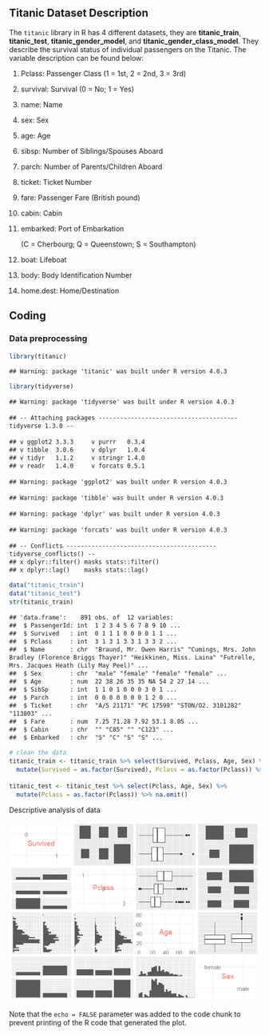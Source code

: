 Titanic Dataset Description
---------------------------

The `titanic` library in R has 4 different datasets, they are
**titanic\_train**, **titanic\_test**, **titanic\_gender\_model**, and
**titanic\_gender\_class\_model**. They describe the survival status of
individual passengers on the Titanic. The variable description can be
found below:

1.  Pclass: Passenger Class (1 = 1st, 2 = 2nd, 3 = 3rd)

2.  survival: Survival (0 = No; 1 = Yes)

3.  name: Name

4.  sex: Sex

5.  age: Age

6.  sibsp: Number of Siblings/Spouses Aboard

7.  parch: Number of Parents/Children Aboard

8.  ticket: Ticket Number

9.  fare: Passenger Fare (British pound)

10. cabin: Cabin

11. embarked: Port of Embarkation

    (C = Cherbourg; Q = Queenstown; S = Southampton)

12. boat: Lifeboat

13. body: Body Identification Number

14. home.dest: Home/Destination

Coding
------

### Data preprocessing

``` r
library(titanic)
```

    ## Warning: package 'titanic' was built under R version 4.0.3

``` r
library(tidyverse)
```

    ## Warning: package 'tidyverse' was built under R version 4.0.3

    ## -- Attaching packages --------------------------------------- tidyverse 1.3.0 --

    ## v ggplot2 3.3.3     v purrr   0.3.4
    ## v tibble  3.0.6     v dplyr   1.0.4
    ## v tidyr   1.1.2     v stringr 1.4.0
    ## v readr   1.4.0     v forcats 0.5.1

    ## Warning: package 'ggplot2' was built under R version 4.0.3

    ## Warning: package 'tibble' was built under R version 4.0.3

    ## Warning: package 'dplyr' was built under R version 4.0.3

    ## Warning: package 'forcats' was built under R version 4.0.3

    ## -- Conflicts ------------------------------------------ tidyverse_conflicts() --
    ## x dplyr::filter() masks stats::filter()
    ## x dplyr::lag()    masks stats::lag()

``` r
data("titanic_train")
data("titanic_test")
str(titanic_train)
```

    ## 'data.frame':    891 obs. of  12 variables:
    ##  $ PassengerId: int  1 2 3 4 5 6 7 8 9 10 ...
    ##  $ Survived   : int  0 1 1 1 0 0 0 0 1 1 ...
    ##  $ Pclass     : int  3 1 3 1 3 3 1 3 3 2 ...
    ##  $ Name       : chr  "Braund, Mr. Owen Harris" "Cumings, Mrs. John Bradley (Florence Briggs Thayer)" "Heikkinen, Miss. Laina" "Futrelle, Mrs. Jacques Heath (Lily May Peel)" ...
    ##  $ Sex        : chr  "male" "female" "female" "female" ...
    ##  $ Age        : num  22 38 26 35 35 NA 54 2 27 14 ...
    ##  $ SibSp      : int  1 1 0 1 0 0 0 3 0 1 ...
    ##  $ Parch      : int  0 0 0 0 0 0 0 1 2 0 ...
    ##  $ Ticket     : chr  "A/5 21171" "PC 17599" "STON/O2. 3101282" "113803" ...
    ##  $ Fare       : num  7.25 71.28 7.92 53.1 8.05 ...
    ##  $ Cabin      : chr  "" "C85" "" "C123" ...
    ##  $ Embarked   : chr  "S" "C" "S" "S" ...

``` r
# clean the data
titanic_train <- titanic_train %>% select(Survived, Pclass, Age, Sex) %>% 
  mutate(Survived = as.factor(Survived), Pclass = as.factor(Pclass)) %>% na.omit()

titanic_test <- titanic_test %>% select(Pclass, Age, Sex) %>% 
  mutate(Pclass = as.factor(Pclass)) %>% na.omit()
```

Descriptive analysis of data

![](PreModWorkshop_files/figure-markdown_github/descriptive-1.png)

Note that the `echo = FALSE` parameter was added to the code chunk to
prevent printing of the R code that generated the plot.
